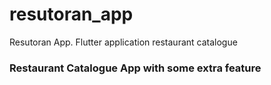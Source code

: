 # resutoran_app

Resutoran App. Flutter application restaurant catalogue

### Restaurant Catalogue App with some extra feature
